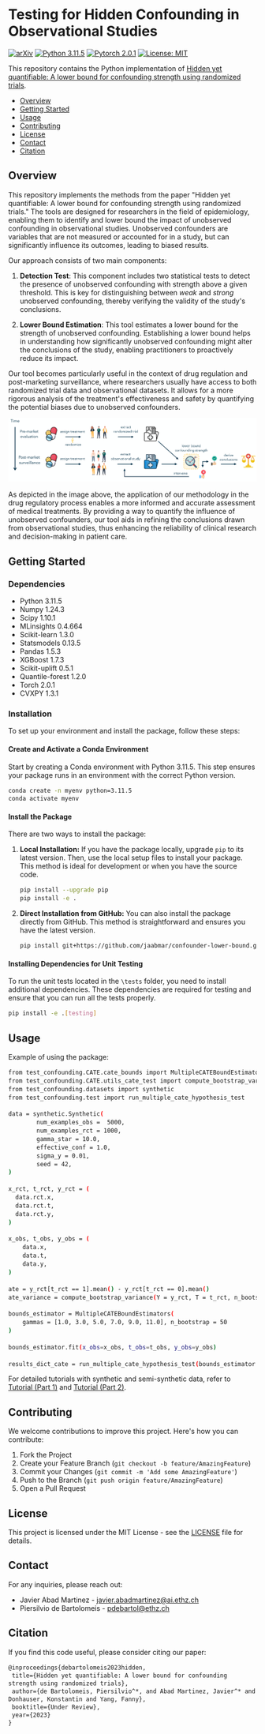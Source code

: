 # Testing for Hidden Confounding in Observational Studies

[![arXiv](https://img.shields.io/badge/stat.ML-arXiv%3A2006.08437-B31B1B.svg)](https://arxiv.org/abs/2202.01315)
[![Python 3.11.5](https://img.shields.io/badge/python-3.11.5-blue.svg)](https://python.org/downloads/release/python-3115/)
[![Pytorch 2.0.1](https://img.shields.io/badge/pytorch-2.0.1-blue.svg)](https://pytorch.org/)
[![License: MIT](https://img.shields.io/badge/License-MIT-yellow.svg)](LICENSE)

This repository contains the Python implementation of [Hidden yet quantifiable: A lower bound for confounding strength using randomized trials](https://arxiv.org/abs/2202.01315).

* [Overview](#overview)
* [Getting Started](#getting-started)
* [Usage](#usage)
* [Contributing](#contributing)
* [License](#license)
* [Contact](#contact)
* [Citation](#citation)

## Overview

This repository implements the methods from the paper "Hidden yet quantifiable: A lower bound for confounding strength using randomized trials." The tools are designed for researchers in the field of epidemiology, enabling them to identify and lower bound the impact of unobserved confounding in observational studies. Unobserved confounders are variables that are not measured or accounted for in a study, but can significantly influence its outcomes, leading to biased results.

Our approach consists of two main components:

1. **Detection Test**: This component includes two statistical tests to detect the presence of unobserved confounding with strength above a given threshold. This is key for distinguishing between _weak_ and _strong_ unobserved confounding, thereby verifying the validity of the study's conclusions.

2. **Lower Bound Estimation**: This tool estimates a lower bound for the strength of unobserved confounding. Establishing a lower bound helps in understanding how significantly unobserved confounding might alter the conclusions of the study, enabling practitioners to proactively reduce its impact.


Our tool becomes particularly useful in the context of drug regulation and post-marketing surveillance, where researchers usually have access to both randomized trial data and observational datasets. It allows for a more rigorous analysis of the treatment's effectiveness and safety by quantifying the potential biases due to unobserved confounders.

<p align="center">
  <img src="motivating_example.png" alt="An illustrative example of the drug regulatory process: our lower bound allows taking proactive measures to address the unobserved confounding problem."/>
</p>

As depicted in the image above, the application of our methodology in the drug regulatory process enables a more informed and accurate assessment of medical treatments. By providing a way to quantify the influence of unobserved confounders, our tool aids in refining the conclusions drawn from observational studies, thus enhancing the reliability of clinical research and decision-making in patient care.

## Getting Started

### Dependencies

- Python 3.11.5
- Numpy 1.24.3
- Scipy 1.10.1
- MLinsights 0.4.664
- Scikit-learn 1.3.0
- Statsmodels 0.13.5
- Pandas 1.5.3
- XGBoost 1.7.3
- Scikit-uplift 0.5.1
- Quantile-forest 1.2.0
- Torch 2.0.1
- CVXPY 1.3.1

### Installation

To set up your environment and install the package, follow these steps:

#### Create and Activate a Conda Environment

Start by creating a Conda environment with Python 3.11.5. This step ensures your package runs in an environment with the correct Python version. 
```bash
conda create -n myenv python=3.11.5
conda activate myenv
```
#### Install the Package

There are two ways to install the package:

1. **Local Installation:**
   If you have the package locally, upgrade `pip` to its latest version. Then, use the local setup files to install your package. This method is ideal for development or when you have the source code.
   ```bash
   pip install --upgrade pip
   pip install -e .
   ```
2. **Direct Installation from GitHub:**
   You can also install the package directly from GitHub. This method is straightforward and ensures you have the latest version.
   ```bash
   pip install git+https://github.com/jaabmar/confounder-lower-bound.git
   ```

#### Installing Dependencies for Unit Testing

To run the unit tests located in the `\tests` folder, you need to install additional dependencies. These dependencies are required for testing and ensure that you can run all the tests properly.
```bash
pip install -e .[testing]
```

## Usage

Example of using the package:

```bash
from test_confounding.CATE.cate_bounds import MultipleCATEBoundEstimators
from test_confounding.CATE.utils_cate_test import compute_bootstrap_variance
from test_confounding.datasets import synthetic
from test_confounding.test import run_multiple_cate_hypothesis_test

data = synthetic.Synthetic(
        num_examples_obs =  5000,
        num_examples_rct = 1000,
        gamma_star = 10.0,
        effective_conf = 1.0,
        sigma_y = 0.01,
        seed = 42,    
)

x_rct, t_rct, y_rct = (
  data.rct.x,
  data.rct.t,
  data.rct.y,
)

x_obs, t_obs, y_obs = (
    data.x,
    data.t,
    data.y,
)

ate = y_rct[t_rct == 1].mean() - y_rct[t_rct == 0].mean()
ate_variance = compute_bootstrap_variance(Y = y_rct, T = t_rct, n_bootstraps = 50, arm = None)

bounds_estimator = MultipleCATEBoundEstimators(
    gammas = [1.0, 3.0, 5.0, 7.0, 9.0, 11.0], n_bootstrap = 50
)

bounds_estimator.fit(x_obs=x_obs, t_obs=t_obs, y_obs=y_obs)

results_dict_cate = run_multiple_cate_hypothesis_test(bounds_estimator = bounds_estimator, ate = ate, ate_variance = ate_variance, alpha = 5.0, x_rct = x_rct, user_conf = [1.0, 3.0, 5.0, 7.0, 9.0, 11.0], verbose = False)
```

For detailed tutorials with synthetic and semi-synthetic data, refer to [Tutorial (Part 1)](src/synthetic.ipynb) and [Tutorial (Part 2)](src/semi_synthetic.ipynb).

## Contributing

We welcome contributions to improve this project. Here's how you can contribute:

1. Fork the Project
2. Create your Feature Branch (`git checkout -b feature/AmazingFeature`)
3. Commit your Changes (`git commit -m 'Add some AmazingFeature'`)
4. Push to the Branch (`git push origin feature/AmazingFeature`)
5. Open a Pull Request

## License

This project is licensed under the MIT License - see the [LICENSE](./LICENSE) file for details.

## Contact

For any inquiries, please reach out:

- Javier Abad Martinez - [javier.abadmartinez@ai.ethz.ch](mailto:javier.abadmartinez@ai.ethz.ch)
- Piersilvio de Bartolomeis - [pdebartol@ethz.ch](mailto:pdebartol@ethz.ch)

## Citation

If you find this code useful, please consider citing our paper:
 ```
@inproceedings{debartolomeis2023hidden,
  title={Hidden yet quantifiable: A lower bound for confounding strength using randomized trials},
  author={de Bartolomeis, Piersilvio^*, and Abad Martinez, Javier^* and Donhauser, Konstantin and Yang, Fanny},
  booktitle={Under Review},
  year={2023}
}
```
